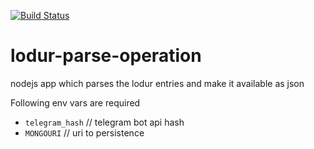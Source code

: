 [![Build Status](https://travis-ci.org/longstone/lodur-parse-operation.svg?branch=ng-webpack)](https://travis-ci.org/longstone/lodur-parse-operation)
# lodur-parse-operation
nodejs app which parses the lodur entries and make it available as json

Following env vars are required

* `telegram_hash` // telegram bot api hash
* `MONGOURI` // uri to persistence